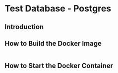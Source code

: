 # Test Database - Postgres

## Introduction

## How to Build the Docker Image
```
```

## How to Start the Docker Container
```
```
